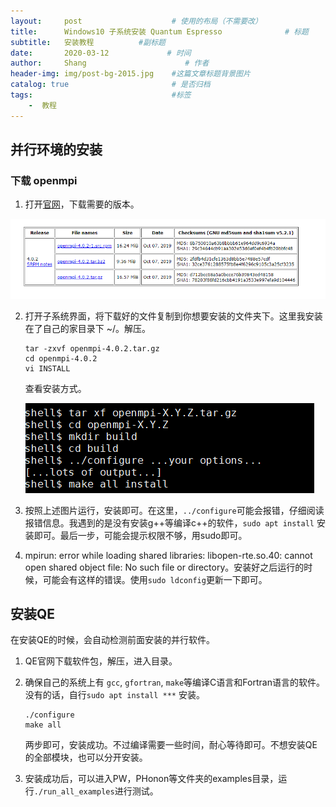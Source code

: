 ```yaml
---
layout:     post                    # 使用的布局（不需要改）
title:      Windows10 子系统安装 Quantum Espresso              # 标题 
subtitle:   安装教程          #副标题
date:       2020-03-12             # 时间
author:     Shang                      # 作者
header-img: img/post-bg-2015.jpg    #这篇文章标题背景图片
catalog: true                       # 是否归档
tags:                               #标签
    -  教程
---
```

## 并行环境的安装

### 下载 openmpi

1. 打开[官网]( https://www.open-mpi.org/software/ompi/v4.0/ )，下载需要的版本。

![image-20191119143744757](/img/2020-03-12/image-20191119143744757.png)

2. 打开子系统界面，将下载好的文件复制到你想要安装的文件夹下。这里我安装在了自己的家目录下 ~/。解压。

   ```shell
   tar -zxvf openmpi-4.0.2.tar.gz
   cd openmpi-4.0.2
   vi INSTALL
   ```

   查看安装方式。

   ![image-20191119155407981](/img/2020-03-12/image-20191119155407981.png)

3. 按照上述图片运行，安装即可。在这里，`../configure`可能会报错，仔细阅读报错信息。我遇到的是没有安装g++等编译c++的软件，`sudo apt install` 安装即可。最后一步，可能会提示权限不够，用sudo即可。

4. mpirun: error while loading shared libraries: libopen-rte.so.40: cannot open shared object file: No such file or directory。安装好之后运行的时候，可能会有这样的错误。使用`sudo ldconfig`更新一下即可。

## 安装QE

在安装QE的时候，会自动检测前面安装的并行软件。

1. QE官网下载软件包，解压，进入目录。

2. 确保自己的系统上有 `gcc`, `gfortran`, `make`等编译C语言和Fortran语言的软件。没有的话，自行`sudo apt install ***` 安装。

   ``` shell
   ./configure
   make all
   ```

   两步即可，安装成功。不过编译需要一些时间，耐心等待即可。不想安装QE的全部模块，也可以分开安装。

3. 安装成功后，可以进入PW，PHonon等文件夹的examples目录，运行`./run_all_examples`进行测试。
